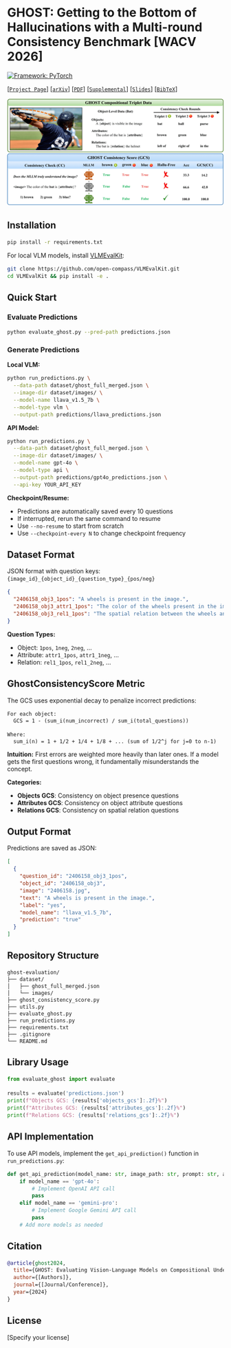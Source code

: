 # GHOST: Getting to the Bottom of Hallucinations with a Multi-round Consistency Benchmark [WACV 2026]

[![Framework: PyTorch](https://img.shields.io/badge/Framework-PyTorch-orange.svg)](https://pytorch.org/) 

[[`Project Page`](https://vibashan.github.io/ghost-web/)] [[`arXiv`]()] [[`PDF`]()] [[`Supplemental`]()] [[`Slides`]()]  [[`BibTeX`]()] 

<p align="center">
  <img src="fig/intro.png" width="800"/>
</p>


## Installation

```bash
pip install -r requirements.txt
```

For local VLM models, install [VLMEvalKit](https://github.com/open-compass/VLMEvalKit):
```bash
git clone https://github.com/open-compass/VLMEvalKit.git
cd VLMEvalKit && pip install -e .
```

## Quick Start

### Evaluate Predictions

```bash
python evaluate_ghost.py --pred-path predictions.json
```

### Generate Predictions

**Local VLM:**
```bash
python run_predictions.py \
  --data-path dataset/ghost_full_merged.json \
  --image-dir dataset/images/ \
  --model-name llava_v1.5_7b \
  --model-type vlm \
  --output-path predictions/llava_predictions.json
```

**API Model:**
```bash
python run_predictions.py \
  --data-path dataset/ghost_full_merged.json \
  --image-dir dataset/images/ \
  --model-name gpt-4o \
  --model-type api \
  --output-path predictions/gpt4o_predictions.json \
  --api-key YOUR_API_KEY
```

**Checkpoint/Resume:**
- Predictions are automatically saved every 10 questions
- If interrupted, rerun the same command to resume
- Use `--no-resume` to start from scratch
- Use `--checkpoint-every N` to change checkpoint frequency

## Dataset Format

JSON format with question keys: `{image_id}_{object_id}_{question_type}_{pos/neg}`

```json
{
  "2406158_obj3_1pos": "A wheels is present in the image.",
  "2406158_obj3_attr1_1pos": "The color of the wheels present in the image is white.",
  "2406158_obj3_rel1_1pos": "The spatial relation between the wheels and man is that the wheels is to the left of the man."
}
```

**Question Types:**
- Object: `1pos`, `1neg`, `2neg`, ...
- Attribute: `attr1_1pos`, `attr1_1neg`, ...
- Relation: `rel1_1pos`, `rel1_2neg`, ...

## GhostConsistencyScore Metric

The GCS uses exponential decay to penalize incorrect predictions:

```
For each object:
  GCS = 1 - (sum_i(num_incorrect) / sum_i(total_questions))

Where:
  sum_i(n) = 1 + 1/2 + 1/4 + 1/8 + ... (sum of 1/2^j for j=0 to n-1)
```

**Intuition:** First errors are weighted more heavily than later ones. If a model gets the first questions wrong, it fundamentally misunderstands the concept.

**Categories:**
- **Objects GCS**: Consistency on object presence questions
- **Attributes GCS**: Consistency on object attribute questions
- **Relations GCS**: Consistency on spatial relation questions

## Output Format

Predictions are saved as JSON:

```json
[
  {
    "question_id": "2406158_obj3_1pos",
    "object_id": "2406158_obj3",
    "image": "2406158.jpg",
    "text": "A wheels is present in the image.",
    "label": "yes",
    "model_name": "llava_v1.5_7b",
    "prediction": "true"
  }
]
```

## Repository Structure

```
ghost-evaluation/
├── dataset/
│   ├── ghost_full_merged.json
│   └── images/
├── ghost_consistency_score.py
├── utils.py
├── evaluate_ghost.py
├── run_predictions.py
├── requirements.txt
├── .gitignore
└── README.md
```

## Library Usage

```python
from evaluate_ghost import evaluate

results = evaluate('predictions.json')
print(f"Objects GCS: {results['objects_gcs']:.2f}%")
print(f"Attributes GCS: {results['attributes_gcs']:.2f}%")
print(f"Relations GCS: {results['relations_gcs']:.2f}%")
```

## API Implementation

To use API models, implement the `get_api_prediction()` function in `run_predictions.py`:

```python
def get_api_prediction(model_name: str, image_path: str, prompt: str, api_key: str = None) -> str:
    if model_name == 'gpt-4o':
        # Implement OpenAI API call
        pass
    elif model_name == 'gemini-pro':
        # Implement Google Gemini API call
        pass
    # Add more models as needed
```

## Citation

```bibtex
@article{ghost2024,
  title={GHOST: Evaluating Vision-Language Models on Compositional Understanding},
  author={[Authors]},
  journal={[Journal/Conference]},
  year={2024}
}
```

## License

[Specify your license]

